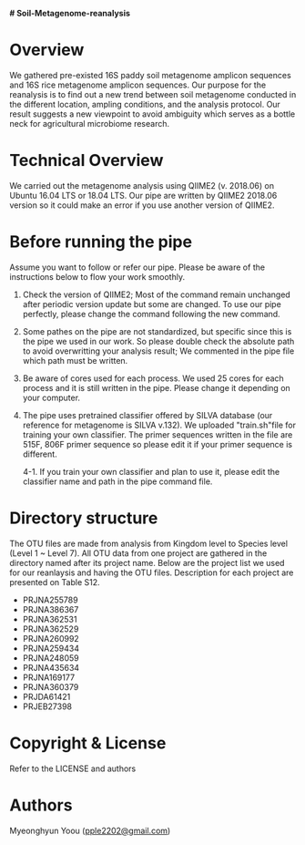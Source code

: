 **# Soil-Metagenome-reanalysis**

# Overview

We gathered pre-existed 16S paddy soil metagenome amplicon sequences and 16S rice metagenome amplicon sequences. Our purpose for the reanalysis is to find out a new trend between soil metagenome conducted in the different location, ampling conditions, and the analysis protocol. Our result suggests a new viewpoint to avoid ambiguity which serves as a bottle neck for agricultural microbiome research.



# Technical Overview

We carried out the metagenome analysis using QIIME2 (v. 2018.06) on Ubuntu 16.04 LTS or 18.04 LTS. Our pipe are written by QIIME2 2018.06 version so it could make an error if you use another version of QIIME2. 


# Before running the pipe

Assume you want to follow or refer our pipe. Please be aware of the instructions below to flow your work smoothly.


1. Check the version of QIIME2; Most of the command remain unchanged after periodic version update but some are changed. To use our pipe perfectly, please change the command following the new command. 
2. Some pathes on the pipe are not standardized, but specific since this is the pipe we used in our work. So please double check the absolute path to avoid overwritting your analysis result; We commented in the pipe file which path must be written.
3. Be aware of cores used for each process. We used 25 cores for each process and it is still written in the pipe. Please change it depending on your computer.
4. The pipe uses pretrained classifier offered by SILVA database (our reference for metagenome is SILVA v.132). We uploaded "train.sh"file for training your own classifier. The primer sequences written in the file are 515F, 806F primer sequence so please edit it if your primer sequence is different.

    4-1. If you train your own classifier and plan to use it, please edit the classifier name and path in the pipe command file.


# Directory structure

The OTU files are made from analysis from Kingdom level to Species level (Level 1 ~ Level 7). All OTU data from one project are gathered in the directory named after its project name. Below are the project list we used for our reanlaysis and having the OTU files. Description for each project are presented on Table S12.

- PRJNA255789
- PRJNA386367
- PRJNA362531
- PRJNA362529
- PRJNA260992
- PRJNA259434
- PRJNA248059
- PRJNA435634
- PRJNA169177
- PRJNA360379
- PRJDA61421
- PRJEB27398

# Copyright & License


Refer to the LICENSE and authors

# Authors
Myeonghyun Yoou (pple2202@gmail.com)
